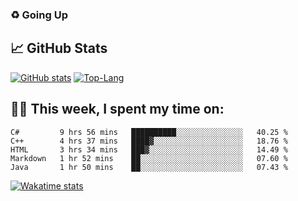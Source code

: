 ### ♻️ Going Up

<!--
**HUGHNew/HUGHNew** is a ✨ _special_ ✨ repository because its `README.md` (this file) appears on your GitHub profile.

Here are some ideas to get you started:

- 🔭 I’m currently working on ...
- 🌱 I’m currently learning ...
- 👯 I’m looking to collaborate on ...
- 🤔 I’m looking for help with ...
- 💬 Ask me about ...
- 📫 How to reach me: ...
- 😄 Pronouns: ...
- ⚡ Fun fact: ...
-->

## 📈 GitHub Stats

[![GitHub stats](https://github-readme-stats.vercel.app/api?username=HUGHNew&theme=onedark)](https://github.com/anuraghazra/github-readme-stats)
[![Top-Lang](https://github-readme-stats.vercel.app/api/top-langs/?username=HUGHNew&theme=onedark&langs_count=8)](https://github.com/anuraghazra/github-readme-stats)

## 👨‍💻 This week, I spent my time on:

<!--START_SECTION:waka-->
```text
C#         9 hrs 56 mins   ██████████░░░░░░░░░░░░░░░   40.25 % 
C++        4 hrs 37 mins   ████▓░░░░░░░░░░░░░░░░░░░░   18.76 % 
HTML       3 hrs 34 mins   ███▓░░░░░░░░░░░░░░░░░░░░░   14.49 % 
Markdown   1 hr 52 mins    ██░░░░░░░░░░░░░░░░░░░░░░░   07.60 % 
Java       1 hr 50 mins    ██░░░░░░░░░░░░░░░░░░░░░░░   07.43 % 
```
<!--END_SECTION:waka-->

[![Wakatime stats](https://github-readme-stats.vercel.app/api/wakatime?username=HUGHNew&theme=onedark)](https://github.com/anuraghazra/github-readme-stats)


